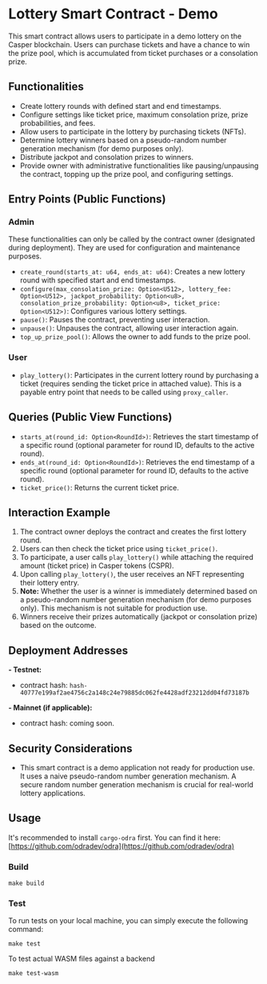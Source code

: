 
# Lottery Smart Contract - Demo

This smart contract allows users to participate in a demo lottery on the Casper blockchain. Users can purchase tickets and have a chance to win the prize pool, which is accumulated from ticket purchases or a consolation prize.

## Functionalities

* Create lottery rounds with defined start and end timestamps.
* Configure settings like ticket price, maximum consolation prize, prize probabilities, and fees.
* Allow users to participate in the lottery by purchasing tickets (NFTs).
* Determine lottery winners based on a pseudo-random number generation mechanism (for demo purposes only).
* Distribute jackpot and consolation prizes to winners.
* Provide owner with administrative functionalities like pausing/unpausing the contract, topping up the prize pool, and configuring settings.

## Entry Points (Public Functions)

### Admin
These functionalities can only be called by the contract owner (designated during deployment). They are used for configuration and maintenance purposes.

  * `create_round(starts_at: u64, ends_at: u64)`: Creates a new lottery round with specified start and end timestamps.
  * `configure(max_consolation_prize: Option<U512>, lottery_fee: Option<U512>, jackpot_probability: Option<u8>, consolation_prize_probability: Option<u8>, ticket_price: Option<U512>)`: Configures various lottery settings.
  * `pause()`: Pauses the contract, preventing user interaction.
  * `unpause()`: Unpauses the contract, allowing user interaction again.
  * `top_up_prize_pool()`: Allows the owner to add funds to the prize pool.

### User

  * `play_lottery()`: Participates in the current lottery round by purchasing a ticket (requires sending the ticket price in attached value). This is a payable entry point that needs to be called using `proxy_caller`.

## Queries (Public View Functions)

* `starts_at(round_id: Option<RoundId>)`: Retrieves the start timestamp of a specific round (optional parameter for round ID, defaults to the active round).
* `ends_at(round_id: Option<RoundId>)`: Retrieves the end timestamp of a specific round (optional parameter for round ID, defaults to the active round).
* `ticket_price()`: Returns the current ticket price.

## Interaction Example

1. The contract owner deploys the contract and creates the first lottery round.
2. Users can then check the ticket price using `ticket_price()`.
3. To participate, a user calls `play_lottery()` while attaching the required amount (ticket price) in Casper tokens (CSPR).
4. Upon calling `play_lottery()`, the user receives an NFT representing their lottery entry.
5. **Note:** Whether the user is a winner is immediately determined based on a pseudo-random number generation mechanism (for demo purposes only). This mechanism is not suitable for production use.
6. Winners receive their prizes automatically (jackpot or consolation prize) based on the outcome.

## Deployment Addresses

**- Testnet:**

  - contract hash: `hash-40777e199af2ae4756c2a148c24e79885dc062fe4428adf23212dd04fd73187b`

**- Mainnet (if applicable):**

  - contract hash: coming soon.

## Security Considerations

- This smart contract is a demo application not ready for production use. It uses a naive pseudo-random number generation mechanism. A secure random number generation mechanism is crucial for real-world lottery applications.


## Usage

It's recommended to install `cargo-odra` first. You can find it here: [https://github.com/odradev/odra](https://github.com/odradev/odra)

### Build

```
make build
```

### Test

To run tests on your local machine, you can simply execute the following command:

```
make test
```

To test actual WASM files against a backend

```
make test-wasm
```
